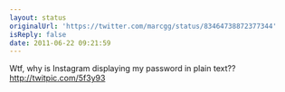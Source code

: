 ```yaml
---
layout: status
originalUrl: 'https://twitter.com/marcgg/status/83464738872377344'
isReply: false
date: 2011-06-22 09:21:59
---
```


Wtf, why is Instagram displaying my password in plain text??  http://twitpic.com/5f3y93
